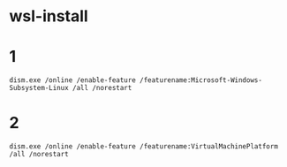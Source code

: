 # wsl-install

# 1

```
dism.exe /online /enable-feature /featurename:Microsoft-Windows-Subsystem-Linux /all /norestart
```

# 2
```
dism.exe /online /enable-feature /featurename:VirtualMachinePlatform /all /norestart
```
